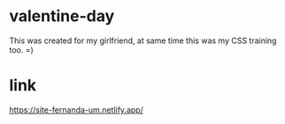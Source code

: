 # valentine-day
 This was created for my girlfriend, at same time this was my CSS training too. =)

# link
https://site-fernanda-um.netlify.app/
